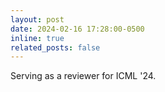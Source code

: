 ```yaml
---
layout: post
date: 2024-02-16 17:28:00-0500
inline: true
related_posts: false
---
```


Serving as a reviewer for ICML '24.